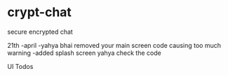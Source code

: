 # crypt-chat
secure encrypted chat

21th -april
-yahya bhai removed your main screen code causing too much warning
-added splash screen yahya check the code

UI Todos


